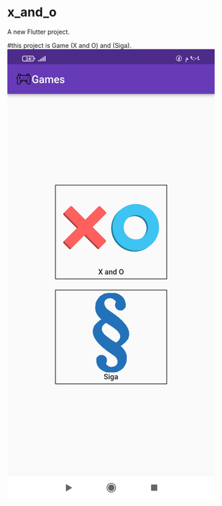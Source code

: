 # x_and_o

A new Flutter project.

#this project is Game (X and O) and (Siga).
![select game](https://raw.githubusercontent.com/AndroGamal/X_and_O/master/screen%20shot/1638818230083.jpg)
